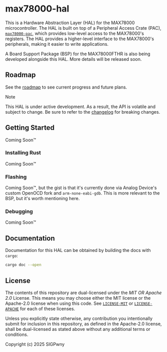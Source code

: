 # max78000-hal
This is a Hardware Abstraction Layer (HAL) for the MAX78000 microcontroller. The HAL is built on top of a Peripheral Access Crate (PAC), [`max78000-pac`](https://github.com/sigpwny/max78000-pac), which provides low-level access to the MAX78000's registers. The HAL provides a higher-level interface to the MAX78000's peripherals, making it easier to write applications.

A Board Support Package (BSP) for the MAX78000FTHR is also being developed alongside this HAL. More details will be released soon.

## Roadmap
See the [roadmap](https://github.com/sigpwny/max78000-hal/issues/1) to see current progress and future plans.

> [!NOTE]  
> This HAL is under active development. As a result, the API is volatile and subject to change. Be sure to refer to the [changelog](https://github.com/sigpwny/max78000-hal/releases) for breaking changes.

## Getting Started
Coming Soon™️

### Installing Rust
Coming Soon™️

### Flashing
Coming Soon™️, but the gist is that it's currently done via Analog Device's custom OpenOCD fork and `arm-none-eabi-gdb`. This is more relevant to the BSP, but it's worth mentioning here.

### Debugging
Coming Soon™️

## Documentation
Documentation for this HAL can be obtained by building the docs with `cargo`:

```sh
cargo doc --open
```

## License
The contents of this repository are dual-licensed under the *MIT OR Apache 2.0* License. This means you may choose either the MIT license or the Apache-2.0 license when using this code. See [`LICENSE-MIT`](./LICENSE-MIT) or [`LICENSE-APACHE`](./LICENSE-APACHE) for each of these licenses.

Unless you explicitly state otherwise, any contribution you intentionally submit
for inclusion in this repository, as defined in the Apache-2.0 license, shall be
dual-licensed as stated above without any additional terms or conditions.

Copyright (c) 2025 SIGPwny